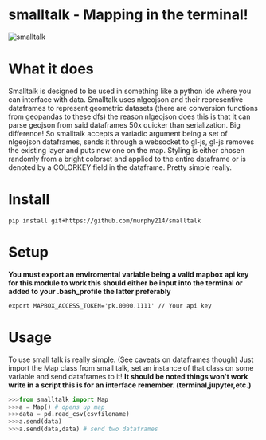 # smalltalk - Mapping in the terminal!

![smalltalk](https://user-images.githubusercontent.com/10904982/33521221-0267b51c-d79a-11e7-9be3-c7fcc0ab96f8.gif)

# What it does 

Smalltalk is designed to be used in something like a python ide where you can interface with data. Smalltalk uses nlgeojson and their representive dataframes to represent geometric datasets (there are conversion functions from geopandas to these dfs) the reason nlgeojson does this is that it can parse geojson from said dataframes 50x quicker than serialization. Big difference! So smalltalk accepts a variadic argument being a set of nlgeojson dataframes, sends it through a websocket to gl-js, gl-js removes the existing layer and puts new one on the map. Styling is either chosen randomly from a bright colorset and applied to the entire dataframe or is denoted by a COLORKEY field in the dataframe. Pretty simple really. 

# Install 
```
pip install git+https://github.com/murphy214/smalltalk
```

# Setup 

**You must export an enviromental variable being a valid mapbox api key for this module to work this should either be input into the terminal or added to your .bash_profile the latter preferably** 

```
export MAPBOX_ACCESS_TOKEN='pk.0000.1111' // Your api key
```


# Usage 

To use small talk is really simple. (See caveats on dataframes though) Just import the Map class from small talk, set an instance of that class on some variable and send dataframes to it! **It should be noted things won't work write in a script this is for an interface remember. (terminal,jupyter,etc.)**

```python
>>>from smalltalk import Map
>>>a = Map() # opens up map 
>>>data = pd.read_csv(csvfilename)
>>>a.send(data)
>>>a.send(data,data) # send two dataframes
```

